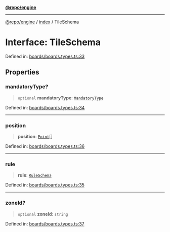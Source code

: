 [**@repo/engine**](../../README.md)

***

[@repo/engine](../../modules.md) / [index](../README.md) / TileSchema

# Interface: TileSchema

Defined in: [boards/boards.types.ts:33](https://github.com/alexqguo/drinking-board-game-v3/blob/c54738830b911cea80ee4f6fef46ab8be3a3f8a1/packages/engine/src/boards/boards.types.ts#L33)

## Properties

### mandatoryType?

> `optional` **mandatoryType**: [`MandatoryType`](../enumerations/MandatoryType.md)

Defined in: [boards/boards.types.ts:34](https://github.com/alexqguo/drinking-board-game-v3/blob/c54738830b911cea80ee4f6fef46ab8be3a3f8a1/packages/engine/src/boards/boards.types.ts#L34)

***

### position

> **position**: [`Point`](Point.md)[]

Defined in: [boards/boards.types.ts:36](https://github.com/alexqguo/drinking-board-game-v3/blob/c54738830b911cea80ee4f6fef46ab8be3a3f8a1/packages/engine/src/boards/boards.types.ts#L36)

***

### rule

> **rule**: [`RuleSchema`](../../rules/type-aliases/RuleSchema.md)

Defined in: [boards/boards.types.ts:35](https://github.com/alexqguo/drinking-board-game-v3/blob/c54738830b911cea80ee4f6fef46ab8be3a3f8a1/packages/engine/src/boards/boards.types.ts#L35)

***

### zoneId?

> `optional` **zoneId**: `string`

Defined in: [boards/boards.types.ts:37](https://github.com/alexqguo/drinking-board-game-v3/blob/c54738830b911cea80ee4f6fef46ab8be3a3f8a1/packages/engine/src/boards/boards.types.ts#L37)
